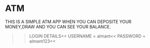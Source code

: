# ATM


THIS IS A SIMPLE ATM APP WHEN YOU CAN DEPOSITE YOUR MONEY,DRAW AND YOU CAN SEE YOUR BALANCE.

>>LOGIN DETAILS<<
>>USERNAME = almant<<
>>PASSWORD = almant123<<






